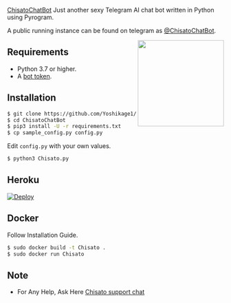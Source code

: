 [ChisatoChatBot](https://telegra.ph/file/b6240a4e08bb892a3b600.jpg) 
 Just another sexy Telegram AI chat bot written in Python using Pyrogram.

A public running instance can be found on telegram as [@ChisatoChatBot](https://t.me/ChisatoChatBot).

<img src="https://hamker.me/knplfa4_luna.jpg" width="200" align="right">

## Requirements

- Python 3.7 or higher.
- A [bot token](//t.me/botfather).


## Installation

```sh
$ git clone https://github.com/Yoshikage1/ChisatoChatBot
$ cd ChisatoChatBot
$ pip3 install -U -r requirements.txt
$ cp sample_config.py config.py
```
Edit `config.py` with your own values.
```sh
$ python3 Chisato.py
```


## Heroku

[![Deploy](https://www.herokucdn.com/deploy/button.svg)](https://heroku.com/deploy?template=https://github.com/Yoshikage1/ChisatoChatBot/tree/master)


## Docker

Follow Installation Guide.
```sh
$ sudo docker build -t Chisato .
$ sudo docker run Chisato
```

## Note

- For Any Help, Ask Here [Chisato support chat](https://t.me/kakashi_bots_support)
